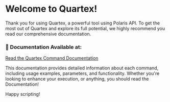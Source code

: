 # Welcome to Quartex!

Thank you for using Quartex, a powerful tool using Polaris API. To get the most out of Quartex and explore its full potential, we highly recommend you read our comprehensive documentation.

### 📖 Documentation Available at:
[Read the Quartex Command Documentation](https://github.com/hordenode/quartex-docs/blob/main/docs/commands.md)

This documentation provides detailed information about each command, including usage examples, parameters, and functionality. Whether you're looking to enhance your execution, or anything, you should read the Documentation!

Happy scripting!
